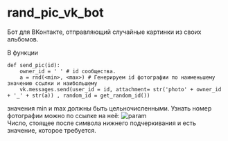 # rand_pic_vk_bot
Бот для ВКонтакте, отправляющий случайные картинки из своих альбомов.

В функции 
```
def send_pic(id):
    owner_id = ' ' # id сообщества.
    a = rnd(<min>, <max>) # Генерируем id фотографии по наименьшему значению ссылки и наибольшему
    vk.messages.send(user_id = id, attachment= str('photo' + owner_id + '_' + str(a)) , random_id = get_random_id())

```
значения min и max должны быть цельночисленными. Узнать номер фотографии можно по ссылке на неё:
    ![param](https://sun9-9.userapi.com/impg/m5gnIXzO89K1gYO2XWrl8AWg5LkYgB8RxCrHfw/GBQRfFfHy_o.jpg?size=390x148&quality=96&sign=ccadfcbe889db088eee7e4925bb38151&type=album)  
Число, стоящее после символа нижнего подчеркивания и есть значение, которое требуется. 
